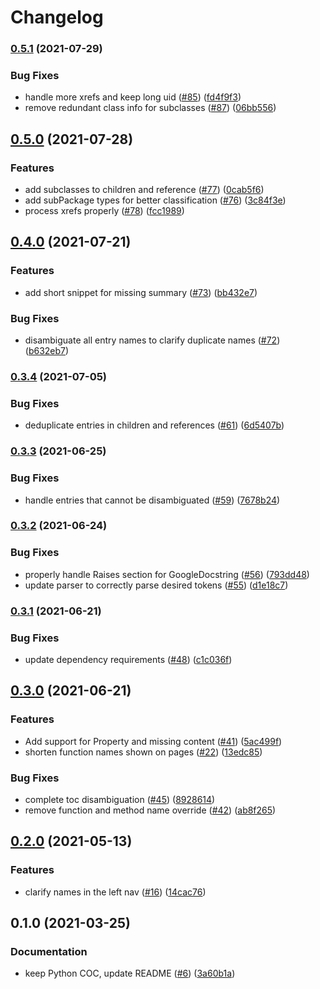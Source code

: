# Changelog

### [0.5.1](https://www.github.com/googleapis/sphinx-docfx-yaml/compare/v0.5.0...v0.5.1) (2021-07-29)


### Bug Fixes

* handle more xrefs and keep long uid ([#85](https://www.github.com/googleapis/sphinx-docfx-yaml/issues/85)) ([fd4f9f3](https://www.github.com/googleapis/sphinx-docfx-yaml/commit/fd4f9f373fcf6429d0faa76846d2d50673809a59))
* remove redundant class info for subclasses ([#87](https://www.github.com/googleapis/sphinx-docfx-yaml/issues/87)) ([06bb556](https://www.github.com/googleapis/sphinx-docfx-yaml/commit/06bb556a4c2371ef05e9749c6f68b9eeb18315a6))

## [0.5.0](https://www.github.com/googleapis/sphinx-docfx-yaml/compare/v0.4.0...v0.5.0) (2021-07-28)


### Features

* add subclasses to children and reference ([#77](https://www.github.com/googleapis/sphinx-docfx-yaml/issues/77)) ([0cab5f6](https://www.github.com/googleapis/sphinx-docfx-yaml/commit/0cab5f6cd6cd9b1da2f5f63cbcabeea69e0d7c81))
* add subPackage types for better classification ([#76](https://www.github.com/googleapis/sphinx-docfx-yaml/issues/76)) ([3c84f3e](https://www.github.com/googleapis/sphinx-docfx-yaml/commit/3c84f3ea05677e2e8a5a6659a14f281f537ae37a))
* process xrefs properly ([#78](https://www.github.com/googleapis/sphinx-docfx-yaml/issues/78)) ([fcc1989](https://www.github.com/googleapis/sphinx-docfx-yaml/commit/fcc1989a114640fd21955d35ef3eabce2d043fc9))

## [0.4.0](https://www.github.com/googleapis/sphinx-docfx-yaml/compare/v0.3.4...v0.4.0) (2021-07-21)


### Features

* add short snippet for missing summary ([#73](https://www.github.com/googleapis/sphinx-docfx-yaml/issues/73)) ([bb432e7](https://www.github.com/googleapis/sphinx-docfx-yaml/commit/bb432e7ef0e1df6b4315306ddb3b8a82eebb375f))


### Bug Fixes

* disambiguate all entry names to clarify duplicate names ([#72](https://www.github.com/googleapis/sphinx-docfx-yaml/issues/72)) ([b632eb7](https://www.github.com/googleapis/sphinx-docfx-yaml/commit/b632eb74fd3ce1dd16bc626b9a23ff79c2b6559f))

### [0.3.4](https://www.github.com/googleapis/sphinx-docfx-yaml/compare/v0.3.3...v0.3.4) (2021-07-05)


### Bug Fixes

* deduplicate entries in children and references ([#61](https://www.github.com/googleapis/sphinx-docfx-yaml/issues/61)) ([6d5407b](https://www.github.com/googleapis/sphinx-docfx-yaml/commit/6d5407b6c004587071d2523f1bad4717678774da))

### [0.3.3](https://www.github.com/googleapis/sphinx-docfx-yaml/compare/v0.3.2...v0.3.3) (2021-06-25)


### Bug Fixes

* handle entries that cannot be disambiguated ([#59](https://www.github.com/googleapis/sphinx-docfx-yaml/issues/59)) ([7678b24](https://www.github.com/googleapis/sphinx-docfx-yaml/commit/7678b246636bf8387e7049af11bce1a33a9a5826))

### [0.3.2](https://www.github.com/googleapis/sphinx-docfx-yaml/compare/v0.3.1...v0.3.2) (2021-06-24)


### Bug Fixes

* properly handle Raises section for GoogleDocstring ([#56](https://www.github.com/googleapis/sphinx-docfx-yaml/issues/56)) ([793dd48](https://www.github.com/googleapis/sphinx-docfx-yaml/commit/793dd4847cfbc6bc060d7a8840bd102f4bf37058))
* update parser to correctly parse desired tokens ([#55](https://www.github.com/googleapis/sphinx-docfx-yaml/issues/55)) ([d1e18c7](https://www.github.com/googleapis/sphinx-docfx-yaml/commit/d1e18c7cb64aac9710ff18863e7c78306e93d568))

### [0.3.1](https://www.github.com/googleapis/sphinx-docfx-yaml/compare/v0.3.0...v0.3.1) (2021-06-21)


### Bug Fixes

* update dependency requirements ([#48](https://www.github.com/googleapis/sphinx-docfx-yaml/issues/48)) ([c1c036f](https://www.github.com/googleapis/sphinx-docfx-yaml/commit/c1c036fd00be08f219ffa4ebdfb5d13e2ee5768a))

## [0.3.0](https://www.github.com/googleapis/sphinx-docfx-yaml/compare/v0.2.0...v0.3.0) (2021-06-21)


### Features

* Add support for Property and missing content ([#41](https://www.github.com/googleapis/sphinx-docfx-yaml/issues/41)) ([5ac499f](https://www.github.com/googleapis/sphinx-docfx-yaml/commit/5ac499fae23983cf929459ccc9a2ea9dcebae790))
* shorten function names shown on pages ([#22](https://www.github.com/googleapis/sphinx-docfx-yaml/issues/22)) ([13edc85](https://www.github.com/googleapis/sphinx-docfx-yaml/commit/13edc859bea7c6150d6b688ddd3d65cef1ad33d7))


### Bug Fixes

* complete toc disambiguation ([#45](https://www.github.com/googleapis/sphinx-docfx-yaml/issues/45)) ([8928614](https://www.github.com/googleapis/sphinx-docfx-yaml/commit/892861441853735b4ab608aab94edd824ae77137))
* remove function and method name override ([#42](https://www.github.com/googleapis/sphinx-docfx-yaml/issues/42)) ([ab8f265](https://www.github.com/googleapis/sphinx-docfx-yaml/commit/ab8f2656682ea4727c68f3bb5205260e16fb8f5c))

## [0.2.0](https://www.github.com/googleapis/sphinx-docfx-yaml/compare/v0.1.0...v0.2.0) (2021-05-13)


### Features

* clarify names in the left nav ([#16](https://www.github.com/googleapis/sphinx-docfx-yaml/issues/16)) ([14cac76](https://www.github.com/googleapis/sphinx-docfx-yaml/commit/14cac765681b5cebca4361adbdf7010a7728c227))

## 0.1.0 (2021-03-25)


### Documentation

* keep Python COC, update README ([#6](https://www.github.com/googleapis/sphinx-docfx-yaml/issues/6)) ([3a60b1a](https://www.github.com/googleapis/sphinx-docfx-yaml/commit/3a60b1af9c2c39fe1bb974fb899f87c81efc0274))
